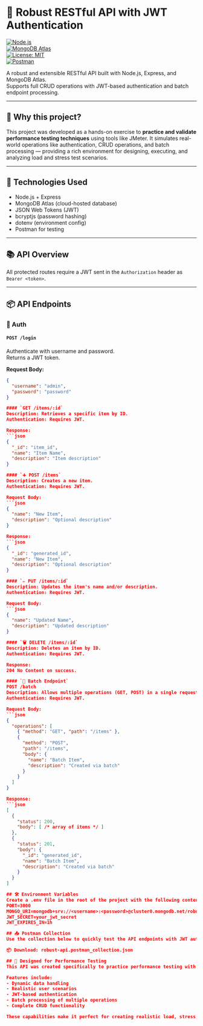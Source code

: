 # 🧪 Robust RESTful API with JWT Authentication

[![Node.js](https://img.shields.io/badge/Node.js-18.x-green?logo=node.js)](https://nodejs.org/)  
[![MongoDB Atlas](https://img.shields.io/badge/MongoDB-Atlas-green?logo=mongodb)](https://www.mongodb.com/cloud/atlas)  
[![License: MIT](https://img.shields.io/badge/license-MIT-blue.svg)](LICENSE)  
[![Postman](https://img.shields.io/badge/Postman-Collection-orange?logo=postman)](./robust-api-postman-collection.json)

A robust and extensible RESTful API built with Node.js, Express, and MongoDB Atlas.  
Supports full CRUD operations with JWT-based authentication and batch endpoint processing.

---

## 🚀 Why this project?

This project was developed as a hands-on exercise to **practice and validate performance testing techniques** using tools like JMeter. It simulates real-world operations like authentication, CRUD operations, and batch processing — providing a rich environment for designing, executing, and analyzing load and stress test scenarios.

---

## 🔧 Technologies Used

- Node.js + Express  
- MongoDB Atlas (cloud-hosted database)  
- JSON Web Tokens (JWT)  
- bcryptjs (password hashing)  
- dotenv (environment config)  
- Postman for testing  

---

## 📚 API Overview

All protected routes require a JWT sent in the `Authorization` header as `Bearer <token>`.

---

## 📦 API Endpoints

### 🔐 Auth

#### `POST /login`  
Authenticate with username and password.  
Returns a JWT token.

**Request Body:**
```json
{
  "username": "admin",
  "password": "password"
}

#### `GET /items/:id`
Description: Retrieves a specific item by ID.
Authentication: Requires JWT.

Response:
```json
{
  "_id": "item_id",
  "name": "Item Name",
  "description": "Item description"
}

#### `➕ POST /items`
Description: Creates a new item.
Authentication: Requires JWT.

Request Body:
```json
{
  "name": "New Item",
  "description": "Optional description"
}

Response:
```json
{
  "_id": "generated_id",
  "name": "New Item",
  "description": "Optional description"
}

#### `✏️ PUT /items/:id`
Description: Updates the item's name and/or description.
Authentication: Requires JWT.

Request Body:
```json
{
  "name": "Updated Name",
  "description": "Updated description"
}

#### `🗑️ DELETE /items/:id`
Description: Deletes an item by ID.
Authentication: Requires JWT.

Response:
204 No Content on success.

#### `🔁 Batch Endpoint`
POST /batch
Description: Allows multiple operations (GET, POST) in a single request.
Authentication: Requires JWT.

Request Body:
```json
{
  "operations": [
    { "method": "GET", "path": "/items" },
    {
      "method": "POST",
      "path": "/items",
      "body": {
        "name": "Batch Item",
        "description": "Created via batch"
      }
    }
  ]
}

Response:
```json
[
  {
    "status": 200,
    "body": [ /* array of items */ ]
  },
  {
    "status": 201,
    "body": {
      "_id": "generated_id",
      "name": "Batch Item",
      "description": "Created via batch"
    }
  }
]

## 🛠️ Environment Variables
Create a .env file in the root of the project with the following content:
PORT=3000
MONGO_URI=mongodb+srv://<username>:<password>@cluster0.mongodb.net/robust-api?retryWrites=true&w=majority
JWT_SECRET=your_jwt_secret
JWT_EXPIRES_IN=1h

## 📥 Postman Collection
Use the collection below to quickly test the API endpoints with JWT authentication and pre-configured examples:

📦 Download: robust-api.postman_collection.json

## 🧪 Designed for Performance Testing
This API was created specifically to practice performance testing with tools like Apache JMeter.

Features include:
- Dynamic data handling
- Realistic user scenarios
- JWT-based authentication
- Batch processing of multiple operations
- Complete CRUD functionality

These capabilities make it perfect for creating realistic load, stress, and spike testing scenarios.

